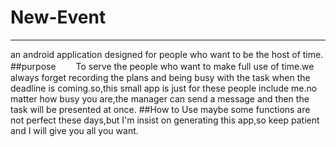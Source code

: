 # New-Event
----
an android application designed for people who want to be the host of time.
##purpose　　
  To serve the people who want to make full use of time.we always forget recording the plans and being busy with the task when the deadline is coming.so,this small app is just for these people include me.no matter how busy you are,the manager can send a message and then the task will be presented at once.
##How to Use
maybe some functions are not perfect these days,but I'm insist on generating this app,so keep patient and I will give you all you want.
